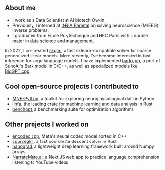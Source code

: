 ## About me
- I work as a Data Scientist at AI biotech Owkin.
- Previously, I interned at [INRIA Parietal](https://team.inria.fr/parietal/) on solving neuroscience (M/EEG) inverse problems.
- I graduated from Ecole Polytechnique and HEC Paris with a double major in data science and management.

In 2022, I co-created [skglm](https://github.com/scikit-learn-contrib/skglm), a fast sklearn-compatible solver for sparse generalized linear models.
More recently, I've become interested in fast inference for large language models. I have implemented [bark.cpp](https://github.com/PABannier/bark.cpp),
a port of SunoAI's Bark model in C/C++, as well as specialized models like [BioGPT.cpp](https://github.com/PABannier/biogpt.cpp).

## Cool open-source projects I contributed to

- [MNE-Python](https://github.com/mne-tools/mne-python), a toolkit for exploring neurophysiological data in Python
- [linfa](https://github.com/rust-ml/linfa), the leading crate for machine learning and data analysis in Rust
- [benchopt](https://github.com/benchopt/benchopt), a benchmarking suite for optimization algorithms

## Other projects I worked on
- [encodec.cpp](https://github.com/PABannier/encodec.cpp), Meta's neural codec model ported in C++
- [sparseglm](https://github.com/PABannier/sparseglm), a fast coordinate descent solver in Rust
- [nanograd](https://github.com/PABannier/nanograd), a lightweight deep learning framework built around Numpy arrays
- [NarrateMate.ai](https://github.com/PABannier/NarrateMate.ai), a Next.JS web app to practice language comprehension listening to YouTube videos
